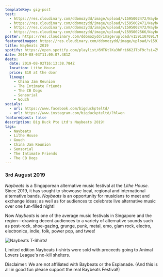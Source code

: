 ```yaml
---
templateKey: gig-post
test:
  - https://res.cloudinary.com/ddomozydd/image/upload/v1595002472/Naybeats/Naybeats_hrzjbu.jpg
  - https://res.cloudinary.com/ddomozydd/image/upload/v1595002471/Naybeats/Naybeats3_ssvjtg.jpg
  - https://res.cloudinary.com/ddomozydd/image/upload/v1595002472/Naybeats/Naybeats2_vdabsq.jpg
  - https://res.cloudinary.com/ddomozydd/image/upload/v1595002566/Naybeats/Naybeats4_vm8knb.jpg
poster: https://res.cloudinary.com/ddomozydd/image/upload/v1591107091/Naybeats/naybeat_hmhdyg.jpg
featuredimageo: https://res.cloudinary.com/ddomozydd/image/upload/v1591107091/Naybeats/naybeat_hmhdyg.jpg
title: Naybeats 2019
spotify: https://open.spotify.com/playlist/6MTKtlKa3hPri662JTpF9c?si=ZVj-fFNbTyKsPzc7z3pNWA
date: 2019-08-03T11:00:07.481Z
deets:
  date: 2019-08-02T16:13:38.784Z
  location: Lithe House
  price: $10 at the door
  lineup:
    - China Jam Reunion
    - The Intimate Friends
    - The CB Dogs
    - Sensorial
    - Gouch
socials:
  - url: https://www.facebook.com/bigduckpteltd/
  - url: https://www.instagram.com/bigduckpteltd/?hl=en
featuredpost: false
description: Big Duck Pte Ltd's Naybeats 2019!
tags:
  - Naybeats
  - Lithe House
  - Gouch
  - China Jam Reunion
  - Sensorial
  - The Intimate Friends
  - The CB Dogs
---
```

### 3rd August 2019

*Naybeats* is a Singaporean alternative music festival at the *Lithe House*. Since 2019, it has sought to showcase local, regional and international alternative bands. *Naybeats* is an opportunity for musicians to meet and exchange ideas; as well as for audiences to celebrate live alternative music over one fun-filled night! 

Now *Naybeats* is one of the average music festivals in Singapore and the region—drawing decent audiences to a variety of alternative sounds such as post-rock, shoe-gazing, grunge, punk, metal, emo, glam rock, electro, electronica, indie, folk, power pop, and twee!



![](https://res.cloudinary.com/ddomozydd/image/upload/v1591106471/Naybeats/Nayshirt_fosofz.jpg "Naybeats T-Shirts!")

Limited edition Naybeats t-shirts were sold with proceeds going to Animal Lovers League's no-kill shelters.

Disclaimer: We are not affiliated with Baybeats or the Esplanade. (And this is all in good fun please support the real Baybeats Festival!)